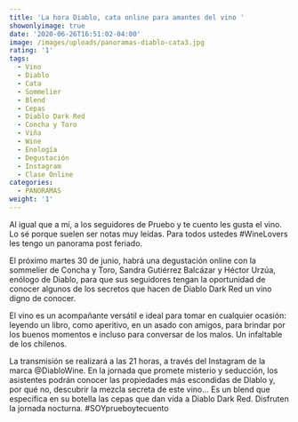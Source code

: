 ```yaml
---
title: 'La hora Diablo, cata online para amantes del vino '
showonlyimage: true
date: '2020-06-26T16:51:02-04:00'
image: /images/uploads/panoramas-diablo-cata3.jpg
rating: '1'
tags:
  - Vino
  - Diablo
  - Cata
  - Sommelier
  - Blend
  - Cepas
  - Diablo Dark Red
  - Concha y Toro
  - Viña
  - Wine
  - Enología
  - Degustación
  - Instagram
  - Clase Online
categories:
  - PANORAMAS
weight: '1'
---
```

Al igual que a mí, a los seguidores de Pruebo y te cuento les gusta el vino. Lo sé porque suelen ser notas muy leídas. Para todos ustedes #WineLovers les tengo un panorama post feriado.

<!--more-->

El próximo martes 30 de junio, habrá una degustación online con la sommelier de Concha y Toro, Sandra Gutiérrez Balcázar y Héctor Urzúa, enólogo de Diablo, para que sus seguidores tengan la oportunidad de conocer algunos de los secretos que hacen de Diablo Dark Red un vino digno de conocer.



El vino es un acompañante versátil e ideal para tomar en cualquier ocasión: leyendo un libro, como aperitivo, en un asado con amigos, para brindar por los buenos momentos e incluso para conversar de los malos. Un infaltable de los chilenos.



La transmisión se realizará a las 21 horas, a través del Instagram de la marca @DiabloWine. En la jornada que promete misterio y seducción, los asistentes podrán conocer las propiedades más escondidas de Diablo y, por qué no, descubrir la mezcla secreta de este vino… Es un blend que especifica en su botella las cepas que dan vida a Diablo Dark Red. Disfruten la jornada nocturna. #SOYprueboytecuento
